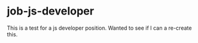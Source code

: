 # job-js-developer
This is a test for a js developer position. Wanted to see if I can a re-create this.

